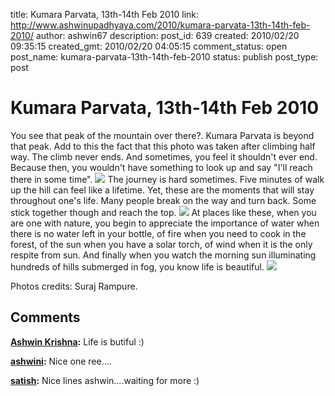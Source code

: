 title: Kumara Parvata, 13th-14th Feb 2010
link: http://www.ashwinupadhyaya.com/2010/kumara-parvata-13th-14th-feb-2010/
author: ashwin67
description: 
post_id: 639
created: 2010/02/20 09:35:15
created_gmt: 2010/02/20 04:05:15
comment_status: open
post_name: kumara-parvata-13th-14th-feb-2010
status: publish
post_type: post

# Kumara Parvata, 13th-14th Feb 2010

You see that peak of the mountain over there?. Kumara Parvata is beyond that peak. Add to this the fact that this photo was taken after climbing half way. The climb never ends. And sometimes, you feel it shouldn't ever end. Because then, you wouldn't have something to look up and say "I'll reach there in some time". ![](http://lh3.ggpht.com/_TuZ4YYywUxo/S3llostjmbI/AAAAAAAABvM/hH_Aoyw_zGA/s400/peak.jpg) The journey is hard sometimes. Five minutes of walk up the hill can feel like a lifetime. Yet, these are the moments that will stay throughout one's life. Many people break on the way and turn back. Some stick together though and reach the top. ![](http://lh3.ggpht.com/_TuZ4YYywUxo/S3loUyN2EJI/AAAAAAAABvY/GT0S2LhkO0U/s400/group.jpg) At places like these, when you are one with nature, you begin to appreciate the importance of water when there is no water left in your bottle, of fire when you need to cook in the forest, of the sun when you have a solar torch, of wind when it is the only respite from sun. And finally when you watch the morning sun illuminating hundreds of hills submerged in fog, you know life is beautiful. ![](http://lh5.ggpht.com/_TuZ4YYywUxo/S39dscRIJaI/AAAAAAAABws/RHoLjUaAdZE/s400/DSC02348.JPG)

Photos credits: Suraj Rampure.

## Comments

**[Ashwin Krishna](#144 "2010-02-20 10:12:43"):** Life is butiful :)

**[ashwini](#145 "2010-02-24 14:30:42"):** Nice one ree....

**[satish](#146 "2010-02-24 14:58:46"):** Nice lines ashwin....waiting for more :)

